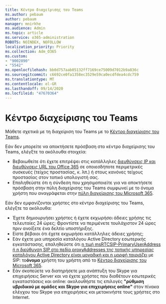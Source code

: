 ```yaml
---
title: Κέντρο διαχείρισης του Teams
ms.author: pebaum
author: pebaum
manager: mnirkhe
ms.audience: Admin
ms.topic: article
ms.service: o365-administration
ROBOTS: NOINDEX, NOFOLLOW
localization_priority: Priority
ms.collection: Adm_O365
ms.custom:
- "9002890"
- "5542"
ms.openlocfilehash: bb0d757aab05132ff7169ce75009d7012b9a836c
ms.sourcegitcommit: c6692ce0fa1358ec3529e59ca0ecdfdea4cdc759
ms.translationtype: MT
ms.contentlocale: el-GR
ms.lasthandoff: 09/14/2020
ms.locfileid: "47670364"
---
```

# <a name="teams-admin-center"></a>Κέντρο διαχείρισης του Teams

Μάθετε σχετικά με τη διαχείριση του Teams με το [Κέντρο διαχείρισης του Teams](https://docs.microsoft.com/microsoftteams/manage-teams-skypeforbusiness-admin-center).

Εάν δεν μπορείτε να αποκτήσετε πρόσβαση στο κέντρο διαχείρισης του Teams, ελέγξτε τα ακόλουθα στοιχεία:

- Βεβαιωθείτε ότι έχετε επιτρέψει στις κατάλληλες [διευθύνσεις IP και διευθύνσεις URL του Office 365](https://docs.microsoft.com/Office365/Enterprise/office-365-ip-web-service) σε οποιεσδήποτε περιμετρικές συσκευές (τείχος προστασίας, κ. λπ.) ή στους κανόνες τείχους προστασίας στον τοπικό υπολογιστή σας.
- Επαληθεύστε ότι η σύνδεση που χρησιμοποιείτε για να αποκτήσετε πρόσβαση στην πύλη διαχείρισης του Teams συμφωνεί με το όνομα χρήστη που αναγράφεται στην [πύλη διαχείρισης του Microsoft 365](https://admin.microsoft.com/Adminportal/Home?source=applauncher#/users).

Εάν δεν εμφανίζονται χρήστες στο κέντρο διαχείρισης του Teams, ελέγξτε τα ακόλουθα:

- Έχετε δημιουργήσει χρήστες ή έχετε εκχωρήσει άδειες χρήσης τις τελευταίες 24 ώρες; Φροντίστε να περιμένετε τουλάχιστον 24 ώρες πριν ανοίξετε ένα δελτίο υποστήριξης.
- Είστε βέβαιοι ότι έχετε εκχωρήσει κατάλληλες άδειες χρήσης;
- Εάν έχετε μια υπηρεσία καταλόγου Active Directory εσωτερικής εγκατάστασης, επαληθεύστε ότι [η τιμή msRTCSIP-PrimaryUserAddress ή η διεύθυνση SIP στο πεδίο proxyAddresses της τοπικής υπηρεσίας καταλόγου Active Directory είναι μοναδική και η μορφή ταιριάζει](https://docs.microsoft.com/skypeforbusiness/troubleshoot/online-configuration/msrtcsip-primaryuseraddress-proxyaddaddress) με SIP: το**όνομα** χρήστη του χρήστη από το [Κέντρο διαχείρισης του Microsoft 365](https://admin.microsoft.com/Adminportal/Home?source=applauncher#/users).
- Εάν σκοπεύετε να διατηρήσετε μια ανάπτυξη του Skype για επιχειρήσεις Server και να έχετε χρήστες που διαθέτουν εσωτερικές εγκαταστάσεις και online: ακολουθήστε τις επιλογές **"ρύθμιση υβριδικού με ομάδες και Skype για επιχειρήσεις online"** στον πίνακα ελέγχου του Skype για επιχειρήσεις και μετακινήστε τους χρήστες στο Internet.
